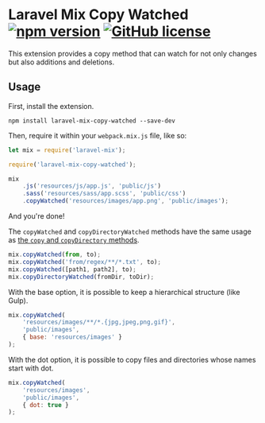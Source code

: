 # Laravel Mix Copy Watched [![npm version](https://img.shields.io/npm/v/laravel-mix-copy-watched.svg?style=flat-square)](https://www.npmjs.com/package/laravel-mix-copy-watched) [![GitHub license](https://img.shields.io/badge/license-MIT-green.svg?style=flat-square)](https://github.com/dsktschy/laravel-mix-copy-watched/blob/master/LICENSE.txt)

This extension provides a copy method that can watch for not only changes but also additions and deletions.

## Usage

First, install the extension.

```
npm install laravel-mix-copy-watched --save-dev
```

Then, require it within your `webpack.mix.js` file, like so:

```js
let mix = require('laravel-mix');

require('laravel-mix-copy-watched');

mix
    .js('resources/js/app.js', 'public/js')
    .sass('resources/sass/app.scss', 'public/css')
    .copyWatched('resources/images/app.png', 'public/images');
```

And you're done!

The `copyWatched` and `copyDirectoryWatched` methods have the same usage as [the `copy` and `copyDirectory` methods](https://laravel-mix.com/docs/4.0/copying-files).

```js
mix.copyWatched(from, to);
mix.copyWatched('from/regex/**/*.txt', to);
mix.copyWatched([path1, path2], to);
mix.copyDirectoryWatched(fromDir, toDir);
```

With the base option, it is possible to keep a hierarchical structure (like Gulp).

```js
mix.copyWatched(
    'resources/images/**/*.{jpg,jpeg,png,gif}',
    'public/images',
    { base: 'resources/images' }
);
```

With the dot option, it is possible to copy files and directories whose names start with dot.

```js
mix.copyWatched(
    'resources/images',
    'public/images',
    { dot: true }
);
```
